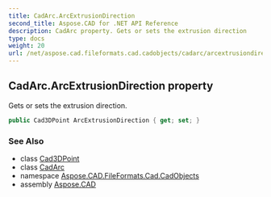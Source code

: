 ```yaml
---
title: CadArc.ArcExtrusionDirection
second_title: Aspose.CAD for .NET API Reference
description: CadArc property. Gets or sets the extrusion direction
type: docs
weight: 20
url: /net/aspose.cad.fileformats.cad.cadobjects/cadarc/arcextrusiondirection/
---
```

## CadArc.ArcExtrusionDirection property

Gets or sets the extrusion direction.

```csharp
public Cad3DPoint ArcExtrusionDirection { get; set; }
```

### See Also

* class [Cad3DPoint](../../cad3dpoint/)
* class [CadArc](../)
* namespace [Aspose.CAD.FileFormats.Cad.CadObjects](../../cadarc/)
* assembly [Aspose.CAD](../../../)


